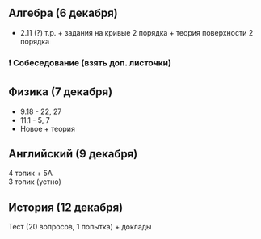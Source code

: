 ## Алгебра (6 декабря)
- 2.11 (?) т.р. + задания на кривые 2 порядка + теория поверхности 2 порядка 

### ❗ Собеседование (взять доп. листочки)

## Физика (7 декабря)
- 9.18 - 22, 27
- 11.1 - 5, 7
- Новое + теория

## Английский (9 декабря)
4 топик + 5A
<br>
3 топик (устно)

## История (12 декабря)
Тест (20 вопросов, 1 попытка) + доклады
